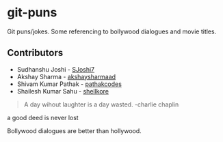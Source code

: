 # git-puns
Git puns/jokes. Some referencing to bollywood dialogues and movie titles.

## Contributors

* Sudhanshu Joshi - [SJoshi7](https://github.com/SJoshi7)
* Akshay Sharma - [akshaysharmaad](https://github.com/akshaysharmaad)
* Shivam Kumar Pathak - [pathakcodes](https://github.com/pathakcodes)
* Shailesh Kumar Sahu - [shellkore](https://github.com/shellkore)

>A day wihout laughter is a day wasted. -charlie chaplin

a good deed is never lost

Bollywood dialogues are better than hollywood.

